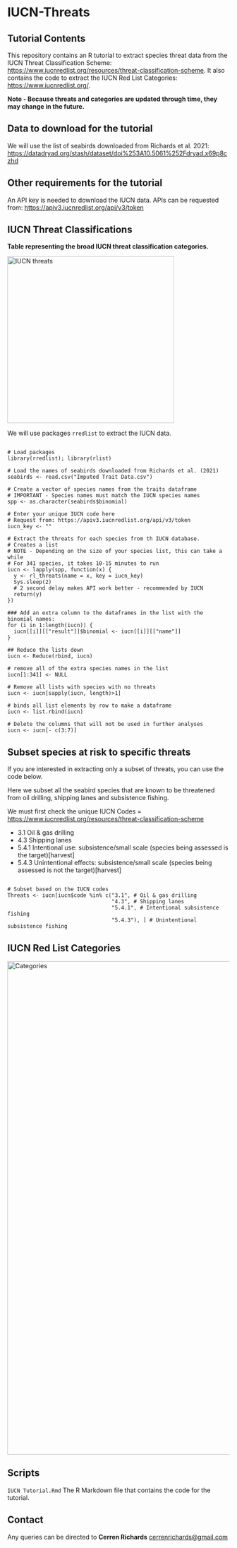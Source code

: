 # IUCN-Threats
## Tutorial Contents
This repository contains an R tutorial to extract species threat data from the IUCN Threat Classification Scheme: https://www.iucnredlist.org/resources/threat-classification-scheme. It also contains the code to extract the IUCN Red List Categories: https://www.iucnredlist.org/. 

**Note - Because threats and categories are updated through time, they may change in the future.**


## Data to download for the tutorial
We will use the list of seabirds downloaded from Richards et al. 2021: https://datadryad.org/stash/dataset/doi%253A10.5061%252Fdryad.x69p8czhd 

## Other requirements for the tutorial
An API key is needed to download the IUCN data. APIs can be requested from: https://apiv3.iucnredlist.org/api/v3/token



## IUCN Threat Classifications
**Table representing the broad IUCN threat classification categories.**

<img width="378" alt="IUCN threats" src="https://user-images.githubusercontent.com/39834789/191875364-fd627238-9f73-4dcf-8d1d-2578c0fb52b9.png">


We will use packages `rredlist` to extract the IUCN data.

```{r message=FALSE, error=FALSE, warning=FALSE, eval = FALSE}

# Load packages
library(rredlist); library(rlist) 

# Load the names of seabirds downloaded from Richards et al. (2021)
seabirds <- read.csv("Imputed Trait Data.csv")

# Create a vector of species names from the traits dataframe
# IMPORTANT - Species names must match the IUCN species names
spp <- as.character(seabirds$binomial) 

# Enter your unique IUCN code here
# Request from: https://apiv3.iucnredlist.org/api/v3/token 
iucn_key <- "" 

# Extract the threats for each species from th IUCN database.
# Creates a list
# NOTE - Depending on the size of your species list, this can take a while
# For 341 species, it takes 10-15 minutes to run
iucn <- lapply(spp, function(x) {
  y <- rl_threats(name = x, key = iucn_key)
  Sys.sleep(2)
  # 2 second delay makes API work better - recommended by IUCN
  return(y)
})

### Add an extra column to the dataframes in the list with the binomial names:
for (i in 1:length(iucn)) { 
  iucn[[i]][["result"]]$binomial <- iucn[[i]][["name"]] 
}

## Reduce the lists down
iucn <- Reduce(rbind, iucn) 

# remove all of the extra species names in the list
iucn[1:341] <- NULL 

# Remove all lists with species with no threats
iucn <- iucn[sapply(iucn, length)>1] 

# binds all list elements by row to make a dataframe
iucn <- list.rbind(iucn)

# Delete the columns that will not be used in further analyses
iucn <- iucn[- c(3:7)] 

```

## Subset species at risk to specific threats

If you are interested in extracting only a subset of threats, you can use the code below.

Here we subset all the seabird species that are known to be threatened from oil drilling, shipping lanes and subsistence fishing. 

We must first check the unique IUCN Codes = https://www.iucnredlist.org/resources/threat-classification-scheme

-	3.1 Oil & gas drilling
-	4.3 Shipping lanes
-	5.4.1 Intentional use: subsistence/small scale (species being assessed is the target)[harvest]
-	5.4.3 Unintentional effects: subsistence/small scale (species being assessed is not the target)[harvest]


```{r, eval = FALSE}

# Subset based on the IUCN codes
Threats <- iucn[iucn$code %in% c("3.1", # Oil & gas drilling
                                 "4.3", # Shipping lanes
                                 "5.4.1", # Intentional subsistence fishing
                                 "5.4.3"), ] # Unintentional subsistence fishing

```



## IUCN Red List Categories

 
 
<img width="1118" alt="Categories" src="https://user-images.githubusercontent.com/39834789/191875626-f479e8a9-d6f3-4505-bcb5-812e6fa5512f.png">

## Scripts
`IUCN Tutorial.Rmd` The R Markdown file that contains the code for the tutorial.

## Contact
Any queries can be directed to **Cerren Richards** cerrenrichards@gmail.com

